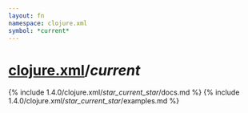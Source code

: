 ```yaml
---
layout: fn
namespace: clojure.xml
symbol: *current*
---
```


# [clojure.xml](../)/*current*

{% include 1.4.0/clojure.xml/_star_current_star_/docs.md %}
{% include 1.4.0/clojure.xml/_star_current_star_/examples.md %}


